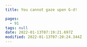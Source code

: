 ```yaml
---
title: You cannot gaze upon G-d!

pages:
  - 91
tags: null
date: 2022-01-13T07:19:21.697Z
modified: 2022-01-13T07:20:24.344Z
---
```

